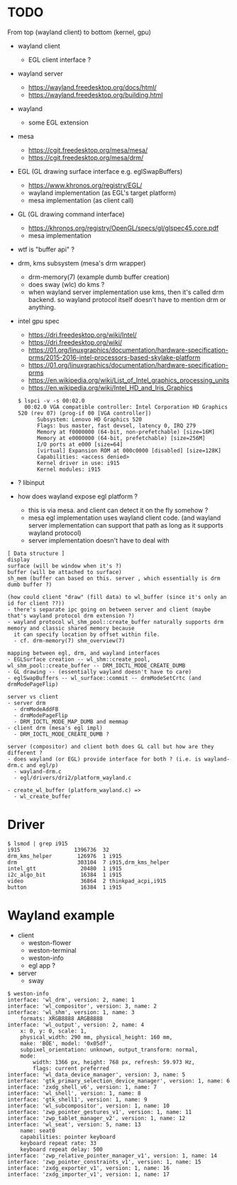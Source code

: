 <!--
{
  "title": "Linux Graphics",
  "date": "2017-05-10T13:49:57+09:00",
  "category": "",
  "tags": ["linux"],
  "draft": true
}
-->

# TODO

From top (wayland client) to bottom (kernel, gpu)

- wayland client
  - EGL client interface ?
- wayland server
  - https://wayland.freedesktop.org/docs/html/
  - https://wayland.freedesktop.org/building.html
- wayland
  - some EGL extension
- mesa
  - https://cgit.freedesktop.org/mesa/mesa/
  - https://cgit.freedesktop.org/mesa/drm/
- EGL (GL drawing surface interface e.g. eglSwapBuffers)
  - https://www.khronos.org/registry/EGL/
  - wayland implementation (as EGL's target platform)
  - mesa implementation (as client call)
- GL (GL drawing command interface)
  - https://khronos.org/registry/OpenGL/specs/gl/glspec45.core.pdf
  - mesa implementation
- wtf is "buffer api" ?
- drm, kms subsystem (mesa's drm wrapper)
  - drm-memory(7) (example dumb buffer creation)
  - does sway (wlc) do kms ?
  - when wayland server implementation use kms, then it's called drm backend. so wayland protocol itself doesn't have to
    mention drm or anything.
- intel gpu spec
  - https://dri.freedesktop.org/wiki/Intel/
  - https://dri.freedesktop.org/wiki/
  - https://01.org/linuxgraphics/documentation/hardware-specification-prms/2015-2016-intel-processors-based-skylake-platform
  - https://01.org/linuxgraphics/documentation/hardware-specification-prms
  - https://en.wikipedia.org/wiki/List_of_Intel_graphics_processing_units
  - https://en.wikipedia.org/wiki/Intel_HD_and_Iris_Graphics

  ```
  $ lspci -v -s 00:02.0
    00:02.0 VGA compatible controller: Intel Corporation HD Graphics 520 (rev 07) (prog-if 00 [VGA controller])
    	Subsystem: Lenovo HD Graphics 520
    	Flags: bus master, fast devsel, latency 0, IRQ 279
    	Memory at f0000000 (64-bit, non-prefetchable) [size=16M]
    	Memory at e0000000 (64-bit, prefetchable) [size=256M]
    	I/O ports at e000 [size=64]
    	[virtual] Expansion ROM at 000c0000 [disabled] [size=128K]
    	Capabilities: <access denied>
    	Kernel driver in use: i915
    	Kernel modules: i915
  ```

- ? libinput
- how does wayland expose egl platform ?
  - this is via mesa. and client can detect it on the fly somehow ?
  - mesa egl implementation uses wayland client code. (and wayland server implementation can support that path as long as it supports wayland protocol)
  - server implementation doesn't have to deal with


```
[ Data structure ]
display
surface (will be window when it's ?)
buffer (will be attached to surface)
sh_mem (buffer can based on this. server , which essentially is drm dumb buffer ?)

(how could client "draw" (fill data) to wl_buffer (since it's only an id for client ??))
- there's separate ipc going on between server and client (maybe that's wayland protocol drm extension ?)
- wayland protocol wl_shm_pool::create_buffer naturally supports drm memory and classic shared memory because
  it can specify location by offset within file.
  - cf. drm-memory(7) shm_overview(7)

mapping between egl, drm, and wayland interfaces
- EGLSurface creation -- wl_shm::create_pool, wl_shm_pool::create_buffer -- DRM_IOCTL_MODE_CREATE_DUMB
- GL drawing -- (essentially wayland doesn't have to care)
- eglSwapBuffers -- wl_surface::commit -- drmModeSetCrtc (and drmModePageFlip)

server vs client
- server drm
  - drmModeAddFB
  - drmModePageFlip
  - DRM_IOCTL_MODE_MAP_DUMB and memmap
- client drm (mesa's egl impl)
  - DRM_IOCTL_MODE_CREATE_DUMB ?

server (compositor) and client both does GL call but how are they different ?
- does wayland (or EGL) provide interface for both ? (i.e. is wayland-drm.c and egl/p)
  - wayland-drm.c
  - egl/drivers/dri2/platform_wayland.c

- create_wl_buffer (platform_wayland.c) =>
  - wl_create_buffer
```


# Driver

```
$ lsmod | grep i915
i915                 1396736  32
drm_kms_helper        126976  1 i915
drm                   303104  7 i915,drm_kms_helper
intel_gtt              20480  1 i915
i2c_algo_bit           16384  1 i915
video                  36864  2 thinkpad_acpi,i915
button                 16384  1 i915
```


# Wayland example

- client
  - weston-flower
  - weston-terminal
  - weston-info
  - egl app ?
- server
  - sway

```
$ weston-info
interface: 'wl_drm', version: 2, name: 1
interface: 'wl_compositor', version: 3, name: 2
interface: 'wl_shm', version: 1, name: 3
	formats: XRGB8888 ARGB8888
interface: 'wl_output', version: 2, name: 4
	x: 0, y: 0, scale: 1,
	physical_width: 290 mm, physical_height: 160 mm,
	make: 'BOE', model: '0x05df',
	subpixel_orientation: unknown, output_transform: normal,
	mode:
		width: 1366 px, height: 768 px, refresh: 59.973 Hz,
		flags: current preferred
interface: 'wl_data_device_manager', version: 3, name: 5
interface: 'gtk_primary_selection_device_manager', version: 1, name: 6
interface: 'zxdg_shell_v6', version: 1, name: 7
interface: 'wl_shell', version: 1, name: 8
interface: 'gtk_shell1', version: 1, name: 9
interface: 'wl_subcompositor', version: 1, name: 10
interface: 'zwp_pointer_gestures_v1', version: 1, name: 11
interface: 'zwp_tablet_manager_v2', version: 1, name: 12
interface: 'wl_seat', version: 5, name: 13
	name: seat0
	capabilities: pointer keyboard
	keyboard repeat rate: 33
	keyboard repeat delay: 500
interface: 'zwp_relative_pointer_manager_v1', version: 1, name: 14
interface: 'zwp_pointer_constraints_v1', version: 1, name: 15
interface: 'zxdg_exporter_v1', version: 1, name: 16
interface: 'zxdg_importer_v1', version: 1, name: 17
```  
